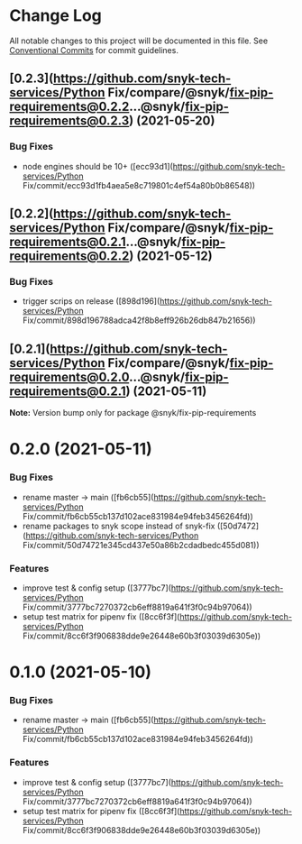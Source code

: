 # Change Log

All notable changes to this project will be documented in this file.
See [Conventional Commits](https://conventionalcommits.org) for commit guidelines.

## [0.2.3](https://github.com/snyk-tech-services/Python Fix/compare/@snyk/fix-pip-requirements@0.2.2...@snyk/fix-pip-requirements@0.2.3) (2021-05-20)


### Bug Fixes

* node engines should be 10+ ([ecc93d1](https://github.com/snyk-tech-services/Python Fix/commit/ecc93d1fb4aea5e8c719801c4ef54a80b0b86548))





## [0.2.2](https://github.com/snyk-tech-services/Python Fix/compare/@snyk/fix-pip-requirements@0.2.1...@snyk/fix-pip-requirements@0.2.2) (2021-05-12)


### Bug Fixes

* trigger scrips on release ([898d196](https://github.com/snyk-tech-services/Python Fix/commit/898d196788adca42f8b8eff926b26db847b21656))





## [0.2.1](https://github.com/snyk-tech-services/Python Fix/compare/@snyk/fix-pip-requirements@0.2.0...@snyk/fix-pip-requirements@0.2.1) (2021-05-11)

**Note:** Version bump only for package @snyk/fix-pip-requirements





# 0.2.0 (2021-05-11)


### Bug Fixes

* rename master -> main ([fb6cb55](https://github.com/snyk-tech-services/Python Fix/commit/fb6cb55cb137d102ace831984e94feb3456264fd))
* rename packages to snyk scope instead of snyk-fix ([50d7472](https://github.com/snyk-tech-services/Python Fix/commit/50d74721e345cd437e50a86b2cdadbedc455d081))


### Features

* improve test & config setup ([3777bc7](https://github.com/snyk-tech-services/Python Fix/commit/3777bc7270372cb6eff8819a641f3f0c94b97064))
* setup test matrix for pipenv fix ([8cc6f3f](https://github.com/snyk-tech-services/Python Fix/commit/8cc6f3f906838dde9e26448e60b3f03039d6305e))





# 0.1.0 (2021-05-10)


### Bug Fixes

* rename master -> main ([fb6cb55](https://github.com/snyk-tech-services/Python Fix/commit/fb6cb55cb137d102ace831984e94feb3456264fd))


### Features

* improve test & config setup ([3777bc7](https://github.com/snyk-tech-services/Python Fix/commit/3777bc7270372cb6eff8819a641f3f0c94b97064))
* setup test matrix for pipenv fix ([8cc6f3f](https://github.com/snyk-tech-services/Python Fix/commit/8cc6f3f906838dde9e26448e60b3f03039d6305e))
